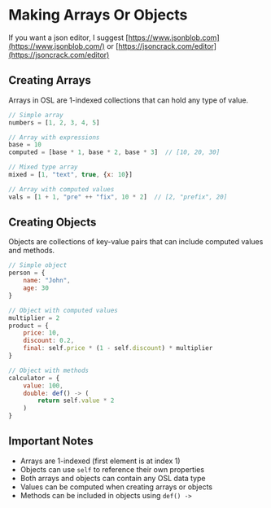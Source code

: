 # Making Arrays Or Objects

If you want a json editor, I suggest [https://www.jsonblob.com](https://www.jsonblob.com/) or [https://jsoncrack.com/editor](https://jsoncrack.com/editor)

## Creating Arrays

Arrays in OSL are 1-indexed collections that can hold any type of value.

```javascript
// Simple array
numbers = [1, 2, 3, 4, 5]

// Array with expressions
base = 10
computed = [base * 1, base * 2, base * 3]  // [10, 20, 30]

// Mixed type array
mixed = [1, "text", true, {x: 10}]

// Array with computed values
vals = [1 + 1, "pre" ++ "fix", 10 * 2]  // [2, "prefix", 20]
```

## Creating Objects

Objects are collections of key-value pairs that can include computed values and methods.

```javascript
// Simple object
person = {
    name: "John",
    age: 30
}

// Object with computed values
multiplier = 2
product = {
    price: 10,
    discount: 0.2,
    final: self.price * (1 - self.discount) * multiplier
}

// Object with methods
calculator = {
    value: 100,
    double: def() -> (
        return self.value * 2
    )
}
```

## Important Notes

- Arrays are 1-indexed (first element is at index 1)
- Objects can use `self` to reference their own properties
- Both arrays and objects can contain any OSL data type
- Values can be computed when creating arrays or objects
- Methods can be included in objects using `def() ->`
